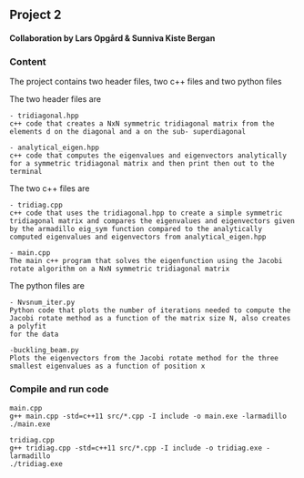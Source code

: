 ## Project 2

#### Collaboration by Lars Opgård & Sunniva Kiste Bergan

### Content

The project contains two header files, two c++ files and two python files 

The two header files are  

    - tridiagonal.hpp  
    c++ code that creates a NxN symmetric tridiagonal matrix from the elements d on the diagonal and a on the sub- superdiagonal  
    
    - analytical_eigen.hpp  
    c++ code that computes the eigenvalues and eigenvectors analytically for a symmetric tridiagonal matrix and then print then out to the terminal  
    
The two c++ files are  

    - tridiag.cpp  
    c++ code that uses the tridiagonal.hpp to create a simple symmetric tridiagonal matrix and compares the eigenvalues and eigenvectors given
    by the armadillo eig_sym function compared to the analytically computed eigenvalues and eigenvectors from analytical_eigen.hpp  
    
    - main.cpp  
    The main c++ program that solves the eigenfunction using the Jacobi rotate algorithm on a NxN symmetric tridiagonal matrix  
    
The python files are  

    - Nvsnum_iter.py  
    Python code that plots the number of iterations needed to compute the Jacobi rotate method as a function of the matrix size N, also creates a polyfit
    for the data  
    
    -buckling_beam.py  
    Plots the eigenvectors from the Jacobi rotate method for the three smallest eigenvalues as a function of position x  


### Compile and run code

    main.cpp
    g++ main.cpp -std=c++11 src/*.cpp -I include -o main.exe -larmadillo
    ./main.exe

    tridiag.cpp
    g++ tridiag.cpp -std=c++11 src/*.cpp -I include -o tridiag.exe -larmadillo
    ./tridiag.exe
